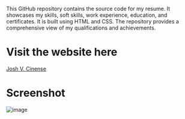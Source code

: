 This GitHub repository contains the source code for my resume. It showcases my skills, soft skills, work experience, education, and certificates. It is built using HTML and CSS. The repository provides a comprehensive view of my qualifications and achievements.

# Visit the website here
[Josh V. Cinense](https://cinense-josh-cv.netlify.app)

# Screenshot
![image](https://github.com/JASHiNSENNiN/Cinense-Josh-CV/assets/95284497/66d5ec0a-a798-4d9d-9bc8-239dfb614ed5)


